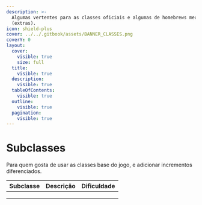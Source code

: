 ```yaml
---
description: >-
  Algumas vertentes para as classes oficiais e algumas de homebrews meus
  (extras).
icon: shield-plus
cover: ../../.gitbook/assets/BANNER_CLASSES.png
coverY: 0
layout:
  cover:
    visible: true
    size: full
  title:
    visible: true
  description:
    visible: true
  tableOfContents:
    visible: true
  outline:
    visible: true
  pagination:
    visible: true
---
```


# Subclasses

Para quem gosta de usar as classes base do jogo, e adicionar incrementos diferenciados.

| Subclasse | Descrição | Dificuldade |
| --------- | --------- | ----------- |
|           |           |             |
|           |           |             |
|           |           |             |

